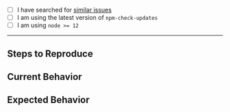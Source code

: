 - [ ] I have searched for [similar issues](https://github.com/raineorshine/npm-check-updates/issues)
- [ ] I am using the latest version of `npm-check-updates`
- [ ] I am using `node >= 12`

---

## Steps to Reproduce

## Current Behavior

## Expected Behavior
